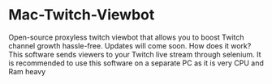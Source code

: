 # Mac-Twitch-Viewbot
Open-source proxyless twitch viewbot that allows you to boost Twitch channel growth hassle-free. Updates will come soon. How does it work? This software sends viewers to your Twitch live stream through selenium. It is recommended to use this software on a separate PC as it is very CPU and Ram heavy
